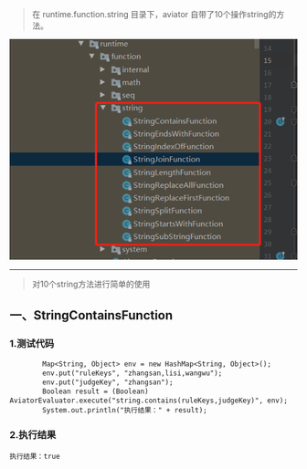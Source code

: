 
> 在 runtime.function.string 目录下，aviator 自带了10个操作string的方法。

![自带函数(string)](../../assets/img/aviator/自带函数(string).jpg)

--- 

> 对10个string方法进行简单的使用
## 一、StringContainsFunction

### 1.测试代码
```
        Map<String, Object> env = new HashMap<String, Object>();
        env.put("ruleKeys", "zhangsan,lisi,wangwu");
        env.put("judgeKey", "zhangsan");
        Boolean result = (Boolean) AviatorEvaluator.execute("string.contains(ruleKeys,judgeKey)", env);
        System.out.println("执行结果：" + result);
```

### 2.执行结果

```
执行结果：true
```
